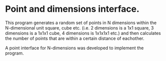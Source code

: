 # Point and dimensions interface.
This program generates a random set of points in N dimensions within the N-dimensional unit square, cube etc. (i.e. 2 dimensions is a 1x1 square, 3 dimensions is a 1x1x1 cube, 4 dimensions is 1x1x1x1 etc.) and then calculates the number of points that are within a certain distance of eachother.

A point interface for N-dimensions was developed to implement the program.

